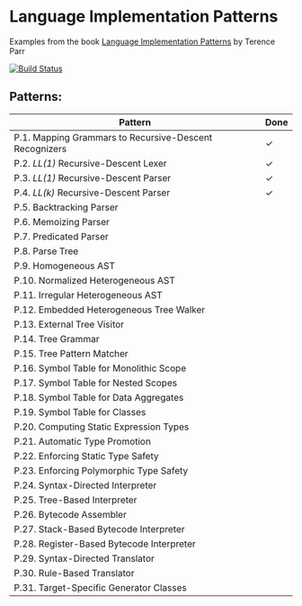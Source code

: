 # Language Implementation Patterns

Examples from the book [Language Implementation Patterns](https://pragprog.com/book/tpdsl/language-implementation-patterns) by Terence Parr

[![Build Status](https://travis-ci.org/LukasWoodtli/LanguageImplementationPatterns.svg?branch=master)](https://travis-ci.org/LukasWoodtli/LanguageImplementationPatterns)


## Patterns:

| Pattern                                                | Done |
|--------------------------------------------------------|------|
| P.1. Mapping Grammars to Recursive-Descent Recognizers |   ✓  |
| P.2. *LL(1)* Recursive-Descent Lexer                   |   ✓  |
| P.3. *LL(1)* Recursive-Descent Parser                  |   ✓  |
| P.4. *LL(k)* Recursive-Descent Parser                  |   ✓  |
| P.5. Backtracking Parser                               |      |
| P.6. Memoizing Parser                                  |      |
| P.7. Predicated Parser                                 |      |
| P.8. Parse Tree                                        |      |
| P.9. Homogeneous AST                                   |      |
| P.10. Normalized Heterogeneous AST                     |      |
| P.11. Irregular Heterogeneous AST                      |      |
| P.12. Embedded Heterogeneous Tree Walker               |      |
| P.13. External Tree Visitor                            |      |
| P.14. Tree Grammar                                     |      |
| P.15. Tree Pattern Matcher                             |      |
| P.16. Symbol Table for Monolithic Scope                |      |
| P.17. Symbol Table for Nested Scopes                   |      |
| P.18. Symbol Table for Data Aggregates                 |      |
| P.19. Symbol Table for Classes                         |      |
| P.20. Computing Static Expression Types                |      |
| P.21. Automatic Type Promotion                         |      |
| P.22. Enforcing Static Type Safety                     |      |
| P.23. Enforcing Polymorphic Type Safety                |      |
| P.24. Syntax-Directed Interpreter                      |      |
| P.25. Tree-Based Interpreter                           |      |
| P.26. Bytecode Assembler                               |      |
| P.27. Stack-Based Bytecode Interpreter                 |      |
| P.28. Register-Based Bytecode Interpreter              |      |
| P.29. Syntax-Directed Translator                       |      |
| P.30. Rule-Based Translator                            |      |
| P.31. Target-Specific Generator Classes                |      |
